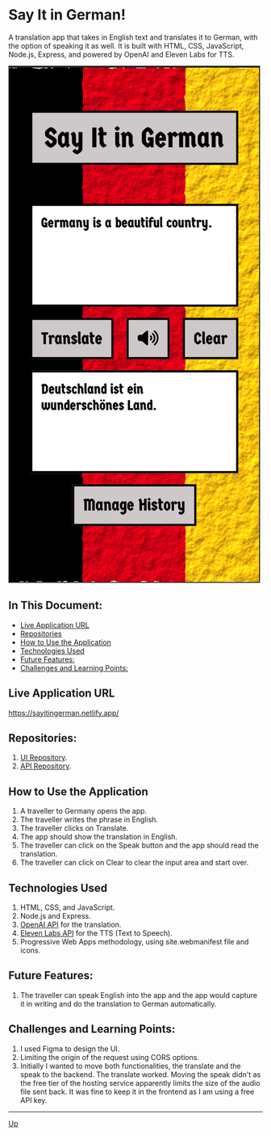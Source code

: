 # Say It in German!
A translation app that takes in English text and translates it to German, with the option of speaking it as well. It is built with HTML, CSS, JavaScript, Node.js, Express, and powered by OpenAI and Eleven Labs for TTS. 

![home-page](images/home-page.png "Home Page")

## In This Document:
- [Live Application URL](#live-application-url)
- [Repositories](#repositories)
- [How to Use the Application](#how-to-use-the-application)
- [Technologies Used](#technologies-used)
- [Future Features:](#future-features)
- [Challenges and Learning Points:](#challenges-and-learning-points)

## Live Application URL
https://sayitingerman.netlify.app/

## Repositories:
1. [UI Repository](https://github.com/shantdashjian/say-it-in-german-ui/blob/main/README.md).
2. [API Repository](https://github.com/shantdashjian/say-it-in-german-api).
   

## How to Use the Application
1. A traveller to Germany opens the app.
2. The traveller writes the phrase in English.
3. The traveller clicks on Translate.
4. The app should show the translation in English.
5. The traveller can click on the Speak button and the app should read the translation.
6. The traveller can click on Clear to clear the input area and start over.

## Technologies Used
1. HTML, CSS, and JavaScript.
2. Node.js and Express.
3. [OpenAI API](https://platform.openai.com/docs/introduction/overview) for the translation.
4. [Eleven Labs API](https://elevenlabs.io/docs/api-reference/text-to-speech) for the TTS (Text to Speech).
5. Progressive Web Apps methodology, using site.webmanifest file and icons.

## Future Features:
1. The traveller can speak English into the app and the app would capture it in writing and do the translation to German automatically. 

## Challenges and Learning Points:
1. I used Figma to design the UI.
2. Limiting the origin of the request using CORS options.
3. Initially I wanted to move both functionalities, the translate and the speak to the backend. The translate worked. Moving the speak didn't as the free tier of the hosting service apparently limits the size of the audio file sent back. It was fine to keep it in the frontend as I am using a free API key.   
<hr>

[Up](README.md)
